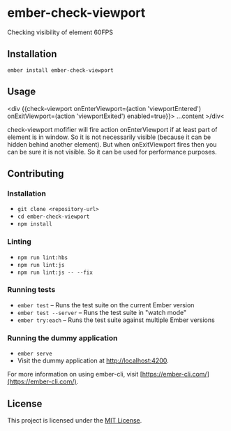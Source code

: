 ember-check-viewport
==============================================================================
Checking visibility of element 60FPS

Installation
------------------------------------------------------------------------------

```
ember install ember-check-viewport
```


Usage
------------------------------------------------------------------------------

&lt;div {{check-viewport onEnterViewport=(action 'viewportEntered') onExitViewport=(action 'viewportExited') enabled=true}}&gt;
  ...content
&gt;/div&lt;

check-viewport mofifier will fire action onEnterViewport if at least part of element is in window. So it is not necessarily visible (because it can be hidden behind another element). But when onExitViewport fires then you can be sure it is not visible. So it can be used for performance purposes. 


Contributing
------------------------------------------------------------------------------

### Installation

* `git clone <repository-url>`
* `cd ember-check-viewport`
* `npm install`

### Linting

* `npm run lint:hbs`
* `npm run lint:js`
* `npm run lint:js -- --fix`

### Running tests

* `ember test` – Runs the test suite on the current Ember version
* `ember test --server` – Runs the test suite in "watch mode"
* `ember try:each` – Runs the test suite against multiple Ember versions

### Running the dummy application

* `ember serve`
* Visit the dummy application at [http://localhost:4200](http://localhost:4200).

For more information on using ember-cli, visit [https://ember-cli.com/](https://ember-cli.com/).

License
------------------------------------------------------------------------------

This project is licensed under the [MIT License](LICENSE.md).
